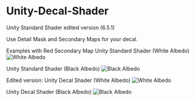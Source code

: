 # Unity-Decal-Shader
Unity Standard Shader edited version (6.5.1)

Use Detail Mask and Secondary Maps for your decal.

Examples with Red Secondary Map
Unity Standard Shader (White Albedo)
![White Albedo](https://image.ibb.co/bP1aqQ/swa.png)

Unity Standard Shader (Black Albedo)
![Black Albedo](https://image.ibb.co/gscbx5/sba.png)

Edited version:
Unity Decal Shader (White Albedo)
![White Albedo](https://image.ibb.co/iY2n4k/dwa.png)

Unity Decal Shader (Black Albedo)
![Black Albedo](https://image.ibb.co/fAiAPk/dba.png)
